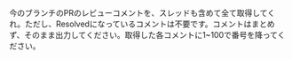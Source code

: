 今のブランチのPRのレビューコメントを、スレッドも含めて全て取得してくれ。ただし、Resolvedになっているコメントは不要です。コメントはまとめず、そのまま出力してください。取得した各コメントに1~100で番号を降ってください。

